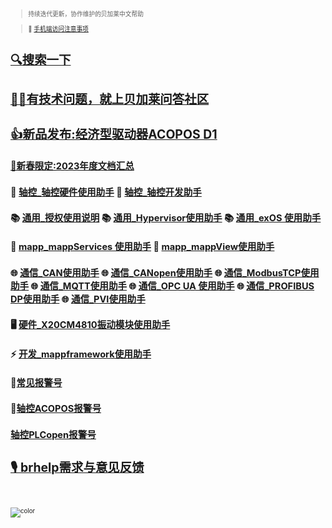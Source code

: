 <!-- _coverpage.md -->

##  <small> <small>

> 持续迭代更新，协作维护的贝加莱中文帮助

> 📱 [手机端访问注意事项](/Obsidian/Usage/手机端访问注意事项.md)

#  [🔍搜索一下](/Obsidian/Usage/brhelp搜索方式.md)

# [🙋‍♂️有技术问题，就上贝加莱问答社区](//br-community.com/qa-community)

# [👍新品发布:经济型驱动器ACOPOS D1](/A02_产品_Motion/035贝加莱经济型驱动器ACOPOS%20D1.md)
## [🏮新春限定:2023年度文档汇总](//2023.brhelp.cn)
## 🚀 [轴控_轴控硬件使用助手](//axisinfo.brhelp.cn) 🚀 [轴控_轴控开发助手](//axisdev.brhelp.cn)
## 📚 [通用_授权使用说明](//license.brhelp.cn) 📚 [通用_Hypervisor使用助手](//hypervisor.brhelp.cn) 📚 [通用_exOS 使用助手](//exos.brhelp.cn)
## 🚅 [mapp_mappServices 使用助手](//mappservices.brhelp.cn) 🚅 [mapp_mappView使用助手](//mappview.brhelp.cn)
## 🌐 [通信_CAN使用助手](//can.brhelp.cn) 🌐 [通信_CANopen使用助手](//canopen.brhelp.cn) 🌐 [通信_ModbusTCP使用助手](//modbustcp.brhelp.cn) 🌐 [通信_MQTT使用助手](//mqtt.brhelp.cn) 🌐 [通信_OPC UA 使用助手](//opcua.brhelp.cn) 🌐 [通信_PROFIBUS DP使用助手](//profibusdp.brhelp.cn) 🌐 [通信_PVI使用助手](//pvi.brhelp.cn)
## 🖥️ [硬件_X20CM4810振动模块使用助手](//cm4810.brhelp.cn)
## ⚡ [开发_mappframework使用助手](//mappframework.brhelp.cn)

## 🎰[常见报警号](/C03_故障码问题定位/-000C03_故障码问题定位.md)
## 🎯[轴控ACOPOS报警号](/C06_轴控报警代码/000轴控ACOPOS报警号.md)
## [轴控PLCopen报警号](/C06_轴控报警代码/000轴控PLCopen报警号%2029200%20-%2029699.md)
# [🎙️ brhelp需求与意见反馈](//txc.qq.com/products/643968/#label=show)

<br> <span id="busuanzi_container_site_pv" style='display:none'> 👀 本站总访问量：<span id="busuanzi_value_site_pv"></span> 次 </span> <span id="busuanzi_container_site_uv" style='display:none'> | 🚴‍♂️ 本站总访客数：<span id="busuanzi_value_site_uv"></span> 人 </span> <br>

![color](#f0f0f0)